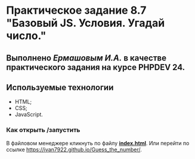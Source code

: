 # Практическое задание 8.7 "Базовый JS. Условия. Угадай число."

Выполнено _Ермашовым И.А._ в качестве практического задания на курсе PHPDEV 24.
---
## Используемые технологии
* HTML;
* CSS;
* JavaScript.

### Как открыть /запустить
В файловом менеджере кликнуть по файлу [**index.html**](/index.html).
Или перейти по ссылке https://ivan7922.github.io/Guess_the_number/.
